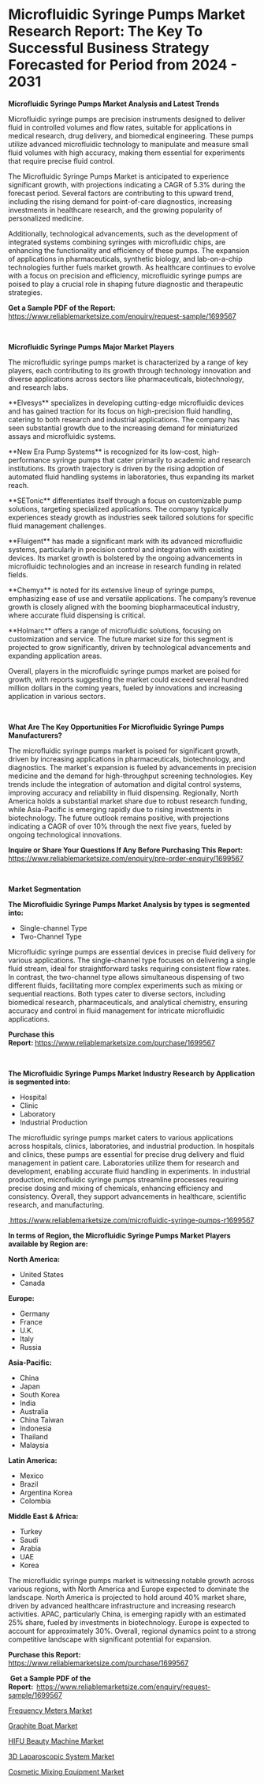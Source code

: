 <p><h1>Microfluidic Syringe Pumps Market Research Report: The Key To Successful Business Strategy Forecasted for Period from 2024 - 2031</h1></p><p><strong>Microfluidic Syringe Pumps Market Analysis and Latest Trends</strong></p>
<p><p>Microfluidic syringe pumps are precision instruments designed to deliver fluid in controlled volumes and flow rates, suitable for applications in medical research, drug delivery, and biomedical engineering. These pumps utilize advanced microfluidic technology to manipulate and measure small fluid volumes with high accuracy, making them essential for experiments that require precise fluid control.</p><p>The Microfluidic Syringe Pumps Market is anticipated to experience significant growth, with projections indicating a CAGR of 5.3% during the forecast period. Several factors are contributing to this upward trend, including the rising demand for point-of-care diagnostics, increasing investments in healthcare research, and the growing popularity of personalized medicine. </p><p>Additionally, technological advancements, such as the development of integrated systems combining syringes with microfluidic chips, are enhancing the functionality and efficiency of these pumps. The expansion of applications in pharmaceuticals, synthetic biology, and lab-on-a-chip technologies further fuels market growth. As healthcare continues to evolve with a focus on precision and efficiency, microfluidic syringe pumps are poised to play a crucial role in shaping future diagnostic and therapeutic strategies.</p></p>
<p><strong>Get a Sample PDF of the Report:&nbsp;</strong> <a href="https://www.reliablemarketsize.com/enquiry/request-sample/1699567?utm_campaign=1261&utm_medium=2&utm_source=Github&utm_content=ia&utm_term=20102024&utm_id=microfluidic-syringe-pumps">https://www.reliablemarketsize.com/enquiry/request-sample/1699567</a></p>
<p>&nbsp;</p>
<p><strong>Microfluidic Syringe Pumps Major Market Players</strong></p>
<p><p>The microfluidic syringe pumps market is characterized by a range of key players, each contributing to its growth through technology innovation and diverse applications across sectors like pharmaceuticals, biotechnology, and research labs. </p><p>**Elvesys** specializes in developing cutting-edge microfluidic devices and has gained traction for its focus on high-precision fluid handling, catering to both research and industrial applications. The company has seen substantial growth due to the increasing demand for miniaturized assays and microfluidic systems.</p><p>**New Era Pump Systems** is recognized for its low-cost, high-performance syringe pumps that cater primarily to academic and research institutions. Its growth trajectory is driven by the rising adoption of automated fluid handling systems in laboratories, thus expanding its market reach.</p><p>**SETonic** differentiates itself through a focus on customizable pump solutions, targeting specialized applications. The company typically experiences steady growth as industries seek tailored solutions for specific fluid management challenges.</p><p>**Fluigent** has made a significant mark with its advanced microfluidic systems, particularly in precision control and integration with existing devices. Its market growth is bolstered by the ongoing advancements in microfluidic technologies and an increase in research funding in related fields.</p><p>**Chemyx** is noted for its extensive lineup of syringe pumps, emphasizing ease of use and versatile applications. The company’s revenue growth is closely aligned with the booming biopharmaceutical industry, where accurate fluid dispensing is critical.</p><p>**Holmarc** offers a range of microfluidic solutions, focusing on customization and service. The future market size for this segment is projected to grow significantly, driven by technological advancements and expanding application areas.</p><p>Overall, players in the microfluidic syringe pumps market are poised for growth, with reports suggesting the market could exceed several hundred million dollars in the coming years, fueled by innovations and increasing application in various sectors.</p></p>
<p>&nbsp;</p>
<p><strong>What Are The Key Opportunities For Microfluidic Syringe Pumps Manufacturers?</strong></p>
<p><p>The microfluidic syringe pumps market is poised for significant growth, driven by increasing applications in pharmaceuticals, biotechnology, and diagnostics. The market's expansion is fueled by advancements in precision medicine and the demand for high-throughput screening technologies. Key trends include the integration of automation and digital control systems, improving accuracy and reliability in fluid dispensing. Regionally, North America holds a substantial market share due to robust research funding, while Asia-Pacific is emerging rapidly due to rising investments in biotechnology. The future outlook remains positive, with projections indicating a CAGR of over 10% through the next five years, fueled by ongoing technological innovations.</p></p>
<p><strong>Inquire or Share Your Questions If Any Before Purchasing This Report:</strong> <a href="https://www.reliablemarketsize.com/enquiry/pre-order-enquiry/1699567?utm_campaign=1261&utm_medium=2&utm_source=Github&utm_content=ia&utm_term=20102024&utm_id=microfluidic-syringe-pumps">https://www.reliablemarketsize.com/enquiry/pre-order-enquiry/1699567</a></p>
<p>&nbsp;</p>
<p><strong>Market Segmentation</strong></p>
<p><strong>The Microfluidic Syringe Pumps Market Analysis by types is segmented into:</strong></p>
<p><ul><li>Single-channel Type</li><li>Two-Channel Type</li></ul></p>
<p><p>Microfluidic syringe pumps are essential devices in precise fluid delivery for various applications. The single-channel type focuses on delivering a single fluid stream, ideal for straightforward tasks requiring consistent flow rates. In contrast, the two-channel type allows simultaneous dispensing of two different fluids, facilitating more complex experiments such as mixing or sequential reactions. Both types cater to diverse sectors, including biomedical research, pharmaceuticals, and analytical chemistry, ensuring accuracy and control in fluid management for intricate microfluidic applications.</p></p>
<p><strong>Purchase this Report:&nbsp;</strong><a href="https://www.reliablemarketsize.com/purchase/1699567?utm_campaign=1261&utm_medium=2&utm_source=Github&utm_content=ia&utm_term=20102024&utm_id=microfluidic-syringe-pumps">https://www.reliablemarketsize.com/purchase/1699567</a></p>
<p>&nbsp;</p>
<p><strong>The Microfluidic Syringe Pumps Market Industry Research by Application is segmented into:</strong></p>
<p><ul><li>Hospital</li><li>Clinic</li><li>Laboratory</li><li>Industrial Production</li></ul></p>
<p><p>The microfluidic syringe pumps market caters to various applications across hospitals, clinics, laboratories, and industrial production. In hospitals and clinics, these pumps are essential for precise drug delivery and fluid management in patient care. Laboratories utilize them for research and development, enabling accurate fluid handling in experiments. In industrial production, microfluidic syringe pumps streamline processes requiring precise dosing and mixing of chemicals, enhancing efficiency and consistency. Overall, they support advancements in healthcare, scientific research, and manufacturing.</p></p>
<p><a href="https://www.reliablemarketsize.com/microfluidic-syringe-pumps-r1699567?utm_campaign=1261&utm_medium=2&utm_source=Github&utm_content=ia&utm_term=20102024&utm_id=microfluidic-syringe-pumps">&nbsp;https://www.reliablemarketsize.com/microfluidic-syringe-pumps-r1699567</a></p>
<p><strong>In terms of Region, the Microfluidic Syringe Pumps Market Players available by Region are:</strong></p>
<p>
    <p> <strong> North America: </strong>
        <ul>
            <li>United States</li>
            <li>Canada</li>
        </ul>
        </p> 
    <p> <strong> Europe: </strong>
        <ul>
            <li>Germany</li>
            <li>France</li>
            <li>U.K.</li>
            <li>Italy</li>
            <li>Russia</li>
        </ul>
        </p> 
    <p> <strong> Asia-Pacific: </strong>
        <ul>
            <li>China</li>
            <li>Japan</li>
            <li>South Korea</li>
            <li>India</li>
            <li>Australia</li>
            <li>China Taiwan</li>
            <li>Indonesia</li>
            <li>Thailand</li>
            <li>Malaysia</li>
        </ul>
        </p> 
    <p> <strong> Latin America: </strong>
        <ul>
            <li>Mexico</li>
            <li>Brazil</li>
            <li>Argentina Korea</li>
            <li>Colombia</li>
        </ul>
        </p> 
    <p> <strong> Middle East & Africa: </strong>
        <ul>
            <li>Turkey</li>
            <li>Saudi</li>
            <li>Arabia</li>
            <li>UAE</li>
            <li>Korea</li>
        </ul>
    </p>
    </p>
<p><p>The microfluidic syringe pumps market is witnessing notable growth across various regions, with North America and Europe expected to dominate the landscape. North America is projected to hold around 40% market share, driven by advanced healthcare infrastructure and increasing research activities. APAC, particularly China, is emerging rapidly with an estimated 25% share, fueled by investments in biotechnology. Europe is expected to account for approximately 30%. Overall, regional dynamics point to a strong competitive landscape with significant potential for expansion.</p></p>
<p><strong>Purchase this Report: </strong><a href="https://www.reliablemarketsize.com/purchase/1699567?utm_campaign=1261&utm_medium=2&utm_source=Github&utm_content=ia&utm_term=20102024&utm_id=microfluidic-syringe-pumps">https://www.reliablemarketsize.com/purchase/1699567</a></p>
<p>&nbsp;<strong>Get a Sample PDF of the Report:&nbsp;&nbsp;</strong><a href="https://www.reliablemarketsize.com/enquiry/request-sample/1699567?utm_campaign=1261&utm_medium=2&utm_source=Github&utm_content=ia&utm_term=20102024&utm_id=microfluidic-syringe-pumps">https://www.reliablemarketsize.com/enquiry/request-sample/1699567</a></p>
<p><strong></strong></p>
<p><p><a href="https://github.com/pizolina/Market-Research-Report-List-6/blob/main/frequency-meters-market.md?utm_campaign=1261&utm_medium=2&utm_source=Github&utm_content=ia&utm_term=20102024&utm_id=microfluidic-syringe-pumps">Frequency Meters Market</a></p><p><a href="https://issuu.com/reportprime-2/docs/graphite-boat-market-size-2030.pptx_081b1d8da0c2f6?utm_campaign=1261&utm_medium=2&utm_source=Github&utm_content=ia&utm_term=20102024&utm_id=microfluidic-syringe-pumps">Graphite Boat Market</a></p><p><a href="https://www.linkedin.com/pulse/hifu-beauty-machine-market-size-segmentation-trends-growth-analysis-s7noe?utm_campaign=1261&utm_medium=2&utm_source=Github&utm_content=ia&utm_term=20102024&utm_id=microfluidic-syringe-pumps">HIFU Beauty Machine Market</a></p><p><a href="https://www.linkedin.com/pulse/unlocking-growth-potential-strategic-analysis-3d-laparoscopic-j3yae?utm_campaign=1261&utm_medium=2&utm_source=Github&utm_content=ia&utm_term=20102024&utm_id=microfluidic-syringe-pumps">3D Laparoscopic System Market</a></p><p><a href="https://issuu.com/reportprime-2/docs/cosmetic-mixing-equipment-market-si_5d2a0043bdfe72?utm_campaign=1261&utm_medium=2&utm_source=Github&utm_content=ia&utm_term=20102024&utm_id=microfluidic-syringe-pumps">Cosmetic Mixing Equipment Market</a></p></p>